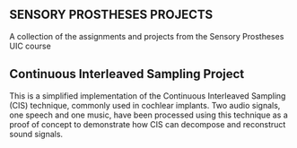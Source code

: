 ## SENSORY PROSTHESES PROJECTS 

A collection of the assignments and projects from the Sensory Prostheses UIC course

## Continuous Interleaved Sampling Project

This is a simplified implementation of the Continuous Interleaved Sampling (CIS) technique, commonly used in cochlear implants. Two audio signals, one speech and one music, have been processed using this technique as a proof of concept to demonstrate how CIS can decompose and reconstruct sound signals.
